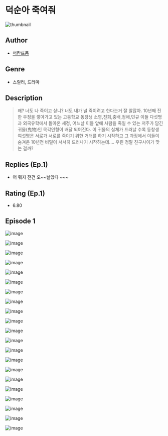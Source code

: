 # 덕순아 죽여줘
![thumbnail](https://image-comic.pstatic.net/user_contents_data/challenge_comic/2023/05/24/330406/upload_3762019957729211746_480x623.jpeg)

## Author
- [머칸뜨몸](https://comic.naver.com/artistTitle?id=330406)

## Genre
- 스릴러, 드라마

## Description
> 왜? 너도 나 죽이고 싶니? 너도 내가 널 죽이려고 한다는거 잘 알잖아. 10년째 진한 우정을 쌓아가고 있는 고등학교 동창생 소영,진희,충배,정애,민규 이들 다섯명과 외국유학에서 돌아온 세정, 어느날 이들 앞에 사람을 죽일 수 있는 저주가 담긴 귀물(鬼物)인 목각인형이 배달 되어진다. 이 귀물의 실체가 드러날 수록 동창생 여섯명은 서로가 서로를 죽이기 위한 거래를 하기 시작하고 그 과정에서 이들이 숨겨온 10년전 비밀이 서서히 드러나기 시작하는데.... 우린 정말 친구사이가 맞는 걸까?

## Replies (Ep.1)
- 어 뭐지 전건 오~~날았다 ~~~

## Rating (Ep.1)
- 6.80

## Episode 1
![image](https://image-comic.pstatic.net/user_contents_data/challenge_comic/2023/05/24/330406/upload_4050482511220270691.jpeg)

![image](https://image-comic.pstatic.net/user_contents_data/challenge_comic/2023/05/24/330406/upload_7377235071951450169.jpeg)

![image](https://image-comic.pstatic.net/user_contents_data/challenge_comic/2023/05/24/330406/upload_7017793722245197880.jpeg)

![image](https://image-comic.pstatic.net/user_contents_data/challenge_comic/2023/05/24/330406/upload_3904955563116017252.jpeg)

![image](https://image-comic.pstatic.net/user_contents_data/challenge_comic/2023/05/24/330406/upload_7089008003746706736.jpeg)

![image](https://image-comic.pstatic.net/user_contents_data/challenge_comic/2023/05/24/330406/upload_4135207592428790582.jpeg)

![image](https://image-comic.pstatic.net/user_contents_data/challenge_comic/2023/05/24/330406/upload_3618142259920581941.jpeg)

![image](https://image-comic.pstatic.net/user_contents_data/challenge_comic/2023/05/24/330406/upload_3978193813598646628.jpeg)

![image](https://image-comic.pstatic.net/user_contents_data/challenge_comic/2023/05/24/330406/upload_7076672561336574773.jpeg)

![image](https://image-comic.pstatic.net/user_contents_data/challenge_comic/2023/05/24/330406/upload_3617851968110999088.jpeg)

![image](https://image-comic.pstatic.net/user_contents_data/challenge_comic/2023/05/24/330406/upload_3906981739727434594.jpeg)

![image](https://image-comic.pstatic.net/user_contents_data/challenge_comic/2023/05/24/330406/upload_3990812904359473460.jpeg)

![image](https://image-comic.pstatic.net/user_contents_data/challenge_comic/2023/05/24/330406/upload_3546640112558813490.jpeg)

![image](https://image-comic.pstatic.net/user_contents_data/challenge_comic/2023/05/24/330406/upload_7089899676826218803.jpeg)

![image](https://image-comic.pstatic.net/user_contents_data/challenge_comic/2023/05/24/330406/upload_7005130638321856613.jpeg)

![image](https://image-comic.pstatic.net/user_contents_data/challenge_comic/2023/05/24/330406/upload_3691035470662219362.jpeg)

![image](https://image-comic.pstatic.net/user_contents_data/challenge_comic/2023/05/24/330406/upload_3618984477972783920.jpeg)

![image](https://image-comic.pstatic.net/user_contents_data/challenge_comic/2023/05/24/330406/upload_7221353113207464803.jpeg)

![image](https://image-comic.pstatic.net/user_contents_data/challenge_comic/2023/05/24/330406/upload_7305232445780210736.jpeg)

![image](https://image-comic.pstatic.net/user_contents_data/challenge_comic/2023/05/24/330406/upload_7221350918411990581.jpeg)

![image](https://image-comic.pstatic.net/user_contents_data/challenge_comic/2023/05/24/330406/upload_7147275698304475747.jpeg)
